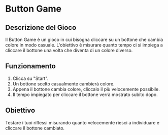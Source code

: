 # Button Game

## Descrizione del Gioco

Il Button Game è un gioco in cui bisogna cliccare su un bottone che cambia colore in modo casuale. L'obiettivo è misurare quanto tempo ci si impiega a cliccare il bottone una volta che diventa di un colore diverso.

## Funzionamento

1. Clicca su "Start".
2. Un bottone scelto casualmente cambierà colore.
3. Appena il bottone cambia colore, cliccalo il più velocemente possibile.
4. Il tempo impiegato per cliccare il bottone verrà mostrato subito dopo.

## Obiettivo

Testare i tuoi riflessi misurando quanto velocemente riesci a individuare e cliccare il bottone cambiato.

